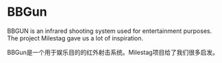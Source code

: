 BBGun
=============
BBGUN is an infrared shooting system used for entertainment purposes. The project Milestag gave us a lot of inspiration.

BBGun是一个用于娱乐目的的红外射击系统。Milestag项目给了我们很多启发。

